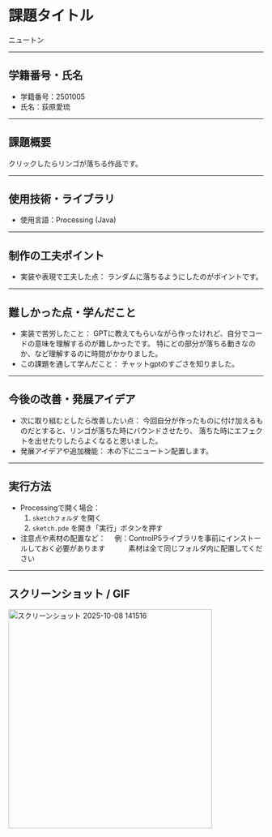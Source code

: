 # 課題タイトル
ニュートン

---

## 学籍番号・氏名
- 学籍番号：2501005
- 氏名：荻原愛琉

---

## 課題概要
  クリックしたらリンゴが落ちる作品です。

---

## 使用技術・ライブラリ
- 使用言語：Processing (Java)


---

## 制作の工夫ポイント
- 実装や表現で工夫した点：
ランダムに落ちるようにしたのがポイントです。

---

## 難しかった点・学んだこと
- 実装で苦労したこと：
   GPTに教えてもらいながら作ったけれど、自分でコードの意味を理解するのが難しかったです。
  特にどの部分が落ちる動きなのか、など理解するのに時間がかかりました。
- この課題を通して学んだこと：
チャットgptのすごさを知りました。

---

## 今後の改善・発展アイデア
- 次に取り組むとしたら改善したい点：
 今回自分が作ったものに付け加えるものだとすると、リンゴが落ちた時にバウンドさせたり、
落ちた時にエフェクトを出せたりしたらよくなると思いました。
- 発展アイデアや追加機能：
 木の下にニュートン配置します。
---

## 実行方法
- Processingで開く場合：
  1. `sketchフォルダ` を開く
  2. `sketch.pde` を開き「実行」ボタンを押す
- 注意点や素材の配置など：
　例：ControlP5ライブラリを事前にインストールしておく必要があります
　　　素材は全て同じフォルダ内に配置してください
---

## スクリーンショット / GIF
<img width="402" height="432" alt="スクリーンショット 2025-10-08 141516" src="https://github.com/user-attachments/assets/7c2267c0-0fbc-4f33-8f5c-af2691df0990" />
